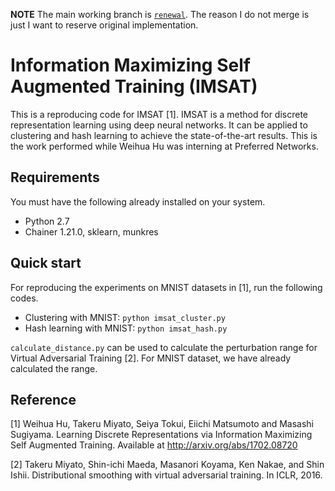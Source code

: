 **NOTE**
The main working branch is [`renewal`](https://github.com/crcrpar/imsat/tree/renewal).
The reason I do not merge is just I want to reserve original implementation.

# Information Maximizing Self Augmented Training (IMSAT)
This is a reproducing code for IMSAT [1]. IMSAT is a method for discrete representation learning using deep neural networks. It can be applied to clustering and hash learning to achieve the state-of-the-art results. This is the work performed while Weihua Hu was interning at Preferred Networks.

## Requirements 
You must have the following already installed on your system.
- Python 2.7
- Chainer 1.21.0, sklearn, munkres

## Quick start
For reproducing the experiments on MNIST datasets in [1], run the following codes.
- Clustering with MNIST: ``` python imsat_cluster.py ```
- Hash learning with MNIST: ``` python imsat_hash.py ```

`calculate_distance.py` can be used to calculate the perturbation range for Virtual Adversarial Training [2]. For MNIST dataset, we have already calculated the range.

## Reference ##
[1] Weihua Hu, Takeru Miyato, Seiya Tokui, Eiichi Matsumoto and Masashi Sugiyama. Learning Discrete Representations via Information Maximizing Self Augmented Training. Available at http://arxiv.org/abs/1702.08720

[2] Takeru Miyato, Shin-ichi Maeda, Masanori Koyama, Ken Nakae, and Shin Ishii. Distributional smoothing with virtual adversarial training. In ICLR, 2016.
